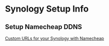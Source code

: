 # Synology Setup Info

## Setup Namecheap DDNS

[Custom URLs for your Synology with Namecheap](https://brettterpstra.com/2021/08/26/custom-urls-for-your-synology-with-namecheap/)
